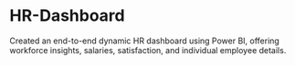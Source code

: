 # HR-Dashboard
Created an end-to-end dynamic HR dashboard using Power BI, offering workforce insights, salaries, satisfaction, and individual employee details.
